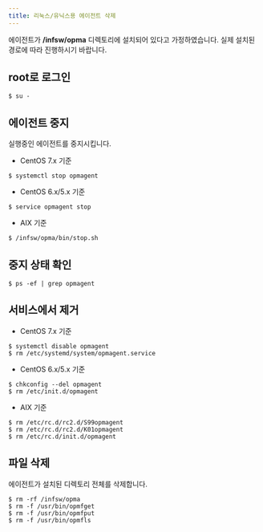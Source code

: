 ```yaml
---
title: 리눅스/유닉스용 에이전트 삭제
---
```


에이전트가 **/infsw/opma** 디렉토리에 설치되어 있다고 가정하였습니다. 실제 설치된 경로에 따라 진행하시기 바랍니다.

## root로 로그인

```
$ su -
```

## 에이전트 중지

실행중인 에이전트를 중지시킵니다.

- CentOS 7.x 기준
```
$ systemctl stop opmagent
```
- CentOS 6.x/5.x 기준
```
$ service opmagent stop
```
- AIX 기준
```
$ /infsw/opma/bin/stop.sh
```

## 중지 상태 확인

```
$ ps -ef | grep opmagent
```

## 서비스에서 제거

- CentOS 7.x 기준
```
$ systemctl disable opmagent
$ rm /etc/systemd/system/opmagent.service
```
- CentOS 6.x/5.x 기준
```
$ chkconfig --del opmagent
$ rm /etc/init.d/opmagent
```
- AIX 기준
```
$ rm /etc/rc.d/rc2.d/S99opmagent
$ rm /etc/rc.d/rc2.d/K01opmagent
$ rm /etc/rc.d/init.d/opmagent
```


## 파일 삭제

에이전트가 설치된 디렉토리 전체를 삭제합니다.

```
$ rm -rf /infsw/opma
$ rm -f /usr/bin/opmfget
$ rm -f /usr/bin/opmfput
$ rm -f /usr/bin/opmfls
```

